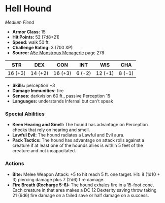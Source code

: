 # Hell Hound

*Medium* *Fiend*

- **Armor Class:** 15
- **Hit Points:** 52 (7d8+21)
- **Speed:** walk 50 ft.
- **Challenge Rating:** 3 (700 XP)
- **Source:** [A5e Monstrous Menagerie](https://enpublishingrpg.com/products/level-up-monstrous-menagerie-a5e) page 278

| STR | DEX | CON | INT | WIS | CHA |
| --- | --- | --- | --- | --- | --- |
| 16 (+3) | 14 (+2) | 16 (+3) | 6 (-2) | 12 (+1) | 8 (-1) |

- **Skills:** perception +3
- **Damage Immunities:** fire
- **Senses:** darkvision 60 ft., passive Perception 15
- **Languages:** understands Infernal but can't speak
### Special Abilities
- **Keen Hearing and Smell:** The hound has advantage on Perception checks that rely on hearing and smell.
- **Lawful Evil:** The hound radiates a Lawful and Evil aura.
- **Pack Tactics:** The hound has advantage on attack rolls against a creature if at least one of the hounds allies is within 5 feet of the creature and not incapacitated.
### Actions
- **Bite:** Melee Weapon Attack: +5 to hit  reach 5 ft.  one target. Hit: 8 (1d10 + 3) piercing damage plus 7 (2d6) fire damage.
- **Fire Breath (Recharge 5-6):** The hound exhales fire in a 15-foot cone. Each creature in that area makes a DC 12 Dexterity saving throw  taking 21 (6d6) fire damage on a failed save or half damage on a success.


